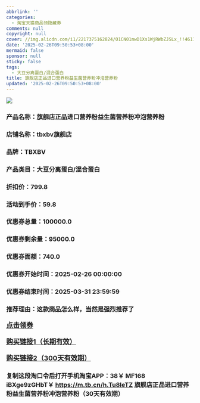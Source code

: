 ```yaml
---
abbrlink: ''
categories:
  - 淘宝天猫商品领隐藏券
comments: null
copyright: null
cover: //img.alicdn.com/i1/2217375162824/O1CN01mwD1Xs1WjRWbZJSLx_!!4611686018427380168-0-item_pic.jpg
date: '2025-02-26T09:50:53+08:00'
mermaid: false
sponsor: null
sticky: false
tags:
  - 大豆分离蛋白/混合蛋白
title: 旗舰店正品进口营养粉益生菌营养粉冲泡营养粉
updated: '2025-02-26T09:50:53+08:00'
--- 
```


![](//img.alicdn.com/i1/2217375162824/O1CN01mwD1Xs1WjRWbZJSLx_!!4611686018427380168-0-item_pic.jpg)

### 产品名称：旗舰店正品进口营养粉益生菌营养粉冲泡营养粉
### 店铺名称：tbxbv旗舰店
### 品牌：TBXBV
### 产品类目：大豆分离蛋白/混合蛋白
### 折扣价：799.8
### 活动到手价：59.8
### 优惠券总量：100000.0
### 优惠券剩余量：95000.0
### 优惠券面额：740.0
### 优惠券开始时间：2025-02-26 00:00:00	
### 优惠券结束时间：2025-03-31 23:59:59	
### 推荐理由：这款商品怎么样，当然是强烈推荐了

<p style="font-size: 18px; font-weight: bold;">
  <a href="https://uland.taobao.com/coupon/edetail?e=p4Wk%2Fn150VOlhHvvyUNXZfh8CuWt5YH5OVuOuRD5gLJMmdsrkidbOWBzzpT26idJsqG3QzrI3qzhPrcHvNNdPbMAfofaKng6KQ%2FGts7R65BRBhOmCKIETts6XsjN92cuRSHvQe2jOLZ9pbNCYX0I%2BPP%2BWUTgK%2F%2B0I%2BtaUgbudUxA%2B536asYsLWVfKa%2BhVnNDX6mU2vRzxrcJyeH6lJICM5jB6TX2HR3QQ5WKStDdyeTLAJho1Tgm24y1rRo98IyIzxHHRjXbSzC3GXpSbfs48gadHByBu9Dek9RNx1GKzr9IrMhJOfl%2BK3iRd%2Bgm5IuyZhhhIet7ypyyHVvYwF84GiUzVkkdwsIm&traceId=21665f9817407225954674899d132c&union_lens=lensId%3AOPT%401740722607%402107353c_0dcd_1954b271607_6f5b%4001%40eyJmbG9vcklkIjo3MzM1NH0ie" target="_blank">点击领券</a>
</p>
<p style="font-size: 18px; font-weight: bold;">
  <a href="https://s.click.taobao.com/t?e=m%3D2%26s%3DNdknrozkD7dw4vFB6t2Z2ueEDrYVVa64K7Vc7tFgwiHjf2vlNIV67kyLuerTQxoGu6Vvho8Zh8D3ID%2FV1RqsF4wnCJeELi4I%2FIEn%2BS1IjHAB0ghlTd7WlZVm%2FOAUUFw71qrpxiwMoCNxc1AtbZGVS%2BPeZteCQtcJ44w6Sur%2BWQPNEPXytV9ALoS4zvCRUrquaW%2F6hpo14Po8MW9dwEJVTdv1NDfFi3uAIzBpmj57WtSLc1NeWQioLG5XLlXk9jFJej%2Fpmf3gMqKPgysBSxHfUOXVLEPDWL24%2FufIeaShmLvWGPPZ03CRxJeX7v0y%2B1c%2BuLqm2DEZhvvGDmntuH4VtA%3D%3D" target="_blank">购买链接1（长期有效）</a>
</p>
<p style="font-size: 18px; font-weight: bold;">
  <a href="https://s.click.taobao.com/FxxbVNs" target="_blank">购买链接2（300天有效期）</a>
</p>

### 复制这段淘口令后打开手机淘宝APP：38￥ MF168 iBXge9zGHbT￥ https://m.tb.cn/h.Tu8IeTZ  旗舰店正品进口营养粉益生菌营养粉冲泡营养粉（30天有效期）
